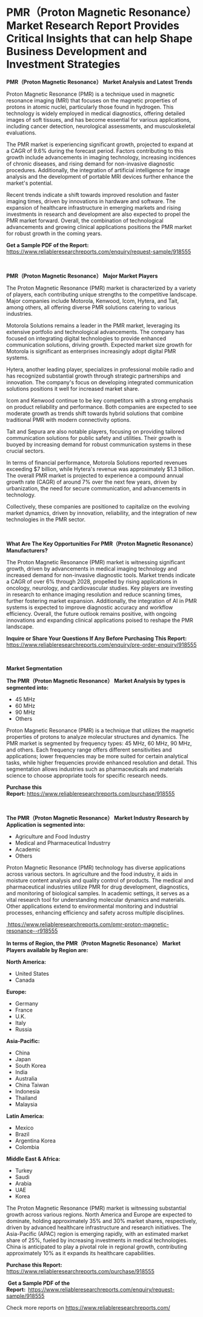 <p><h1>PMR（Proton Magnetic Resonance） Market Research Report Provides Critical Insights that can help Shape Business Development and Investment Strategies</h1></p><p><strong>PMR（Proton Magnetic Resonance） Market Analysis and Latest Trends</strong></p>
<p><p>Proton Magnetic Resonance (PMR) is a technique used in magnetic resonance imaging (MRI) that focuses on the magnetic properties of protons in atomic nuclei, particularly those found in hydrogen. This technology is widely employed in medical diagnostics, offering detailed images of soft tissues, and has become essential for various applications, including cancer detection, neurological assessments, and musculoskeletal evaluations. </p><p>The PMR market is experiencing significant growth, projected to expand at a CAGR of 9.6% during the forecast period. Factors contributing to this growth include advancements in imaging technology, increasing incidences of chronic diseases, and rising demand for non-invasive diagnostic procedures. Additionally, the integration of artificial intelligence for image analysis and the development of portable MRI devices further enhance the market's potential. </p><p>Recent trends indicate a shift towards improved resolution and faster imaging times, driven by innovations in hardware and software. The expansion of healthcare infrastructure in emerging markets and rising investments in research and development are also expected to propel the PMR market forward. Overall, the combination of technological advancements and growing clinical applications positions the PMR market for robust growth in the coming years.</p></p>
<p><strong>Get a Sample PDF of the Report:&nbsp;</strong> <a href="https://www.reliableresearchreports.com/enquiry/request-sample/918555?utm_campaign=3037&utm_medium=2&utm_source=Github&utm_content=ia&utm_term=21032025&utm_id=pmrproton-magnetic-resonance">https://www.reliableresearchreports.com/enquiry/request-sample/918555</a></p>
<p>&nbsp;</p>
<p><strong>PMR（Proton Magnetic Resonance） Major Market Players</strong></p>
<p><p>The Proton Magnetic Resonance (PMR) market is characterized by a variety of players, each contributing unique strengths to the competitive landscape. Major companies include Motorola, Kenwood, Icom, Hytera, and Tait, among others, all offering diverse PMR solutions catering to various industries.</p><p>Motorola Solutions remains a leader in the PMR market, leveraging its extensive portfolio and technological advancements. The company has focused on integrating digital technologies to provide enhanced communication solutions, driving growth. Expected market size growth for Motorola is significant as enterprises increasingly adopt digital PMR systems.</p><p>Hytera, another leading player, specializes in professional mobile radio and has recognized substantial growth through strategic partnerships and innovation. The company's focus on developing integrated communication solutions positions it well for increased market share.</p><p>Icom and Kenwood continue to be key competitors with a strong emphasis on product reliability and performance. Both companies are expected to see moderate growth as trends shift towards hybrid solutions that combine traditional PMR with modern connectivity options.</p><p>Tait and Sepura are also notable players, focusing on providing tailored communication solutions for public safety and utilities. Their growth is buoyed by increasing demand for robust communication systems in these crucial sectors.</p><p>In terms of financial performance, Motorola Solutions reported revenues exceeding $7 billion, while Hytera's revenue was approximately $1.3 billion. The overall PMR market is projected to experience a compound annual growth rate (CAGR) of around 7% over the next few years, driven by urbanization, the need for secure communication, and advancements in technology.</p><p>Collectively, these companies are positioned to capitalize on the evolving market dynamics, driven by innovation, reliability, and the integration of new technologies in the PMR sector.</p></p>
<p>&nbsp;</p>
<p><strong>What Are The Key Opportunities For PMR（Proton Magnetic Resonance） Manufacturers?</strong></p>
<p><p>The Proton Magnetic Resonance (PMR) market is witnessing significant growth, driven by advancements in medical imaging technology and increased demand for non-invasive diagnostic tools. Market trends indicate a CAGR of over 6% through 2028, propelled by rising applications in oncology, neurology, and cardiovascular studies. Key players are investing in research to enhance imaging resolution and reduce scanning times, further fostering market expansion. Additionally, the integration of AI in PMR systems is expected to improve diagnostic accuracy and workflow efficiency. Overall, the future outlook remains positive, with ongoing innovations and expanding clinical applications poised to reshape the PMR landscape.</p></p>
<p><strong>Inquire or Share Your Questions If Any Before Purchasing This Report:</strong> <a href="https://www.reliableresearchreports.com/enquiry/pre-order-enquiry/918555?utm_campaign=3037&utm_medium=2&utm_source=Github&utm_content=ia&utm_term=21032025&utm_id=pmrproton-magnetic-resonance">https://www.reliableresearchreports.com/enquiry/pre-order-enquiry/918555</a></p>
<p>&nbsp;</p>
<p><strong>Market Segmentation</strong></p>
<p><strong>The PMR（Proton Magnetic Resonance） Market Analysis by types is segmented into:</strong></p>
<p><ul><li>45 MHz</li><li>60 MHz</li><li>90 MHz</li><li>Others</li></ul></p>
<p><p>Proton Magnetic Resonance (PMR) is a technique that utilizes the magnetic properties of protons to analyze molecular structures and dynamics. The PMR market is segmented by frequency types: 45 MHz, 60 MHz, 90 MHz, and others. Each frequency range offers different sensitivities and applications; lower frequencies may be more suited for certain analytical tasks, while higher frequencies provide enhanced resolution and detail. This segmentation allows industries such as pharmaceuticals and materials science to choose appropriate tools for specific research needs.</p></p>
<p><strong>Purchase this Report:&nbsp;</strong><a href="https://www.reliableresearchreports.com/purchase/918555?utm_campaign=3037&utm_medium=2&utm_source=Github&utm_content=ia&utm_term=21032025&utm_id=pmrproton-magnetic-resonance">https://www.reliableresearchreports.com/purchase/918555</a></p>
<p>&nbsp;</p>
<p><strong>The PMR（Proton Magnetic Resonance） Market Industry Research by Application is segmented into:</strong></p>
<p><ul><li>Agriculture and Food Industry</li><li>Medical and Pharmaceutical Industrry</li><li>Academic</li><li>Others</li></ul></p>
<p><p>Proton Magnetic Resonance (PMR) technology has diverse applications across various sectors. In agriculture and the food industry, it aids in moisture content analysis and quality control of products. The medical and pharmaceutical industries utilize PMR for drug development, diagnostics, and monitoring of biological samples. In academic settings, it serves as a vital research tool for understanding molecular dynamics and materials. Other applications extend to environmental monitoring and industrial processes, enhancing efficiency and safety across multiple disciplines.</p></p>
<p><a href="https://www.reliableresearchreports.com/pmr-proton-magnetic-resonance--r918555?utm_campaign=3037&utm_medium=2&utm_source=Github&utm_content=ia&utm_term=21032025&utm_id=pmrproton-magnetic-resonance">&nbsp;https://www.reliableresearchreports.com/pmr-proton-magnetic-resonance--r918555</a></p>
<p><strong>In terms of Region, the PMR（Proton Magnetic Resonance） Market Players available by Region are:</strong></p>
<p>
    <p> <strong> North America: </strong>
        <ul>
            <li>United States</li>
            <li>Canada</li>
        </ul>
        </p> 
    <p> <strong> Europe: </strong>
        <ul>
            <li>Germany</li>
            <li>France</li>
            <li>U.K.</li>
            <li>Italy</li>
            <li>Russia</li>
        </ul>
        </p> 
    <p> <strong> Asia-Pacific: </strong>
        <ul>
            <li>China</li>
            <li>Japan</li>
            <li>South Korea</li>
            <li>India</li>
            <li>Australia</li>
            <li>China Taiwan</li>
            <li>Indonesia</li>
            <li>Thailand</li>
            <li>Malaysia</li>
        </ul>
        </p> 
    <p> <strong> Latin America: </strong>
        <ul>
            <li>Mexico</li>
            <li>Brazil</li>
            <li>Argentina Korea</li>
            <li>Colombia</li>
        </ul>
        </p> 
    <p> <strong> Middle East & Africa: </strong>
        <ul>
            <li>Turkey</li>
            <li>Saudi</li>
            <li>Arabia</li>
            <li>UAE</li>
            <li>Korea</li>
        </ul>
    </p>
    </p>
<p><p>The Proton Magnetic Resonance (PMR) market is witnessing substantial growth across various regions. North America and Europe are expected to dominate, holding approximately 35% and 30% market shares, respectively, driven by advanced healthcare infrastructure and research initiatives. The Asia-Pacific (APAC) region is emerging rapidly, with an estimated market share of 25%, fueled by increasing investments in medical technologies. China is anticipated to play a pivotal role in regional growth, contributing approximately 10% as it expands its healthcare capabilities.</p></p>
<p><strong>Purchase this Report: </strong><a href="https://www.reliableresearchreports.com/purchase/918555?utm_campaign=3037&utm_medium=2&utm_source=Github&utm_content=ia&utm_term=21032025&utm_id=pmrproton-magnetic-resonance">https://www.reliableresearchreports.com/purchase/918555</a></p>
<p>&nbsp;<strong>Get a Sample PDF of the Report:&nbsp;&nbsp;</strong><a href="https://www.reliableresearchreports.com/enquiry/request-sample/918555?utm_campaign=3037&utm_medium=2&utm_source=Github&utm_content=ia&utm_term=21032025&utm_id=pmrproton-magnetic-resonance">https://www.reliableresearchreports.com/enquiry/request-sample/918555</a></p>
<p><strong></strong></p>
<p>Check more reports on <a href="https://www.reliableresearchreports.com/?utm_campaign=3037&utm_medium=2&utm_source=Github&utm_content=ia&utm_term=21032025&utm_id=pmrproton-magnetic-resonance">https://www.reliableresearchreports.com/</a></p>